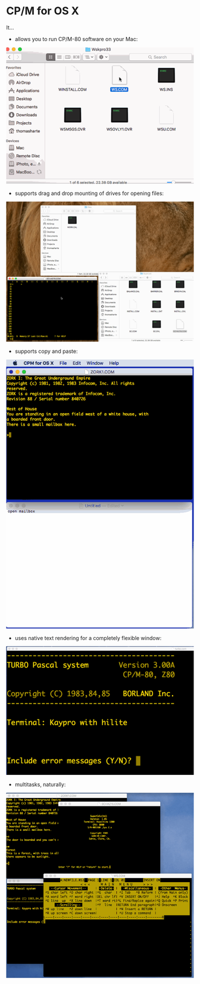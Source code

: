 CP/M for OS X
=============

It…

* allows you to run CP/M-80 software on your Mac:

![WordStar; opening](Images/WordStar.gif)

* supports drag and drop mounting of drives for opening files:

![SuperCalc; receiving a file](Images/SuperCalc.gif)

* supports copy and paste:

![Zork; being copied from and pasted to](Images/Zork.gif)

* uses native text rendering for a completely flexible window:

![Turbo Pascal; resizing](Images/TurboPascal.gif)

* multitasks, naturally:

![WordStar, SuperCalc, Zork and Turbo Pascal in harmony](Images/Multitasking.gif)